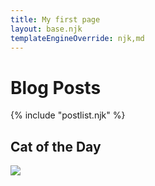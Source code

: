 ```yaml
---
title: My first page
layout: base.njk
templateEngineOverride: njk,md
---
```

# Blog Posts

{% include "postlist.njk" %}

## Cat of the Day

<img class="cat-img" src="{{ catpic }}" />
